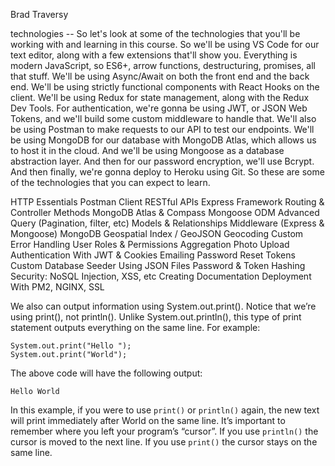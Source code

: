Brad Traversy

technologies --
So let's look at some of the technologies
that you'll be working with and learning in this course.
So we'll be using VS Code for our text editor,
along with a few extensions that'll show you.
Everything is modern JavaScript, so ES6+,
arrow functions, destructuring, promises, all that stuff.
We'll be using Async/Await
on both the front end and the back end.
We'll be using strictly functional components
with React Hooks on the client.
We'll be using Redux for state management,
along with the Redux Dev Tools.
For authentication, we're gonna be using JWT,
or JSON Web Tokens,
and we'll build some custom middleware to handle that.
We'll also be using Postman to make requests to our API
to test our endpoints.
We'll be using MongoDB for our database with MongoDB Atlas,
which allows us to host it in the cloud.
And we'll be using Mongoose as a database abstraction layer.
And then for our password encryption, we'll use Bcrypt.
And then finally, we're gonna deploy to Heroku using Git.
So these are some of the technologies
that you can expect to learn.

HTTP Essentials
Postman Client
RESTful APIs
Express Framework
Routing & Controller Methods
MongoDB Atlas & Compass
Mongoose ODM
Advanced Query (Pagination, filter, etc)
Models & Relationships
Middleware (Express & Mongoose)
MongoDB Geospatial Index / GeoJSON
Geocoding
Custom Error Handling
User Roles & Permissions
Aggregation
Photo Upload
Authentication With JWT & Cookies
Emailing Password Reset Tokens
Custom Database Seeder Using JSON Files
Password & Token Hashing
Security: NoSQL Injection, XSS, etc
Creating Documentation
Deployment With PM2, NGINX, SSL



We also can output information using System.out.print(). Notice that we’re using print(), not println(). Unlike System.out.println(), this type of print statement outputs everything on the same line. For example:

```
System.out.print("Hello ");
System.out.print("World");
```

The above code will have the following output:

```
Hello World
```
In this example, if you were to use `print()` or `println()` again, the new text will print immediately after World on the same line. It’s important to remember where you left your program’s “cursor”. If you use `println()` the cursor is moved to the next line. If you use `print()` the cursor stays on the same line.